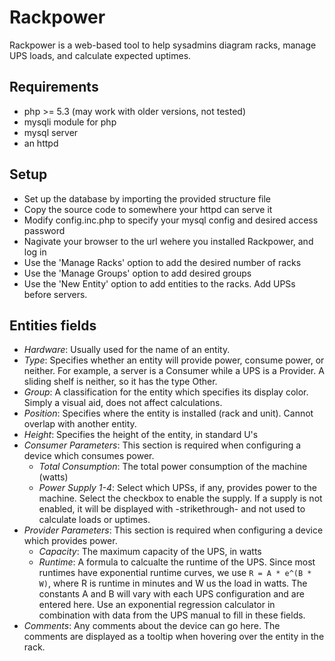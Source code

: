 Rackpower
=========

Rackpower is a web-based tool to help sysadmins diagram racks, manage UPS loads, and calculate expected uptimes.

Requirements
--
- php >= 5.3 (may work with older versions, not tested)
- mysqli module for php
- mysql server
- an httpd

Setup
--
- Set up the database by importing the provided structure file
- Copy the source code to somewhere your httpd can serve it
- Modify config.inc.php to specify your mysql config and desired access password
- Nagivate your browser to the url wehere you installed Rackpower, and log in
- Use the 'Manage Racks' option to add the desired number of racks
- Use the 'Manage Groups' option to add desired groups
- Use the 'New Entity' option to add entities to the racks. Add UPSs before servers.

Entities fields
--
- *Hardware*: Usually used for the name of an entity.
- *Type*: Specifies whether an entity will provide power, consume power, or neither. For example, a server is a Consumer while a UPS is a Provider. A sliding shelf is neither, so it has the type Other.
- *Group*: A classification for the entity which specifies its display color. Simply a visual aid, does not affect calculations.
- *Position*: Specifies where the entity is installed (rack and unit). Cannot overlap with another entity.
- *Height*: Specifies the height of the entity, in standard U's
- *Consumer Parameters*: This section is required when configuring a device which consumes power.
  - *Total Consumption*: The total power consumption of the machine (watts)
  - *Power Supply 1-4*: Select which UPSs, if any, provides power to the machine. Select the checkbox to enable the supply. If a supply is not enabled, it will be displayed with -strikethrough- and not used to calculate loads or uptimes.
- *Provider Parameters*: This section is required when configuring a device which provides power.
  - *Capacity*: The maximum capacity of the UPS, in watts
  - *Runtime*: A formula to calcualte the runtime of the UPS. Since most runtimes have exponential runtime curves, we use `R = A * e^(B * W)`, where R is runtime in minutes and W us the load in watts. The constants A and B will vary with each UPS configuration and are entered here. Use an exponential regression calculator in combination with data from the UPS manual to fill in these fields.
- *Comments*: Any comments about the device can go here. The comments are displayed as a tooltip when hovering over the entity in the rack.
